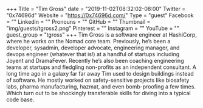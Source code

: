 +++
Title = "Tim Gross"
date = "2019-11-02T08:32:02-08:00"
Twitter = "0x74696d"
Website = "https://0x74696d.com/"
Type = "guest"
Facebook = ""
Linkedin = ""
Pronouns = ""
GitHub = ""
Thumbnail = "img/guests/tgross2.png"
Pinterest = ""
Instagram = ""
YouTube = ""
guest_group = "tgross"
+++
Tim Gross is a software engineer at HashiCorp, where he works on the Nomad core team. Previously, he’s been a developer, sysadmin, developer advocate, engineering manager, and devops engineer (whatever that is!) at a handful of startups including Joyent and DramaFever. Recently he’s also been coaching engineering teams at startups and fledgling non-profits as an independent consultant. A long time ago in a galaxy far far away Tim used to design buildings instead of software. He mostly worked on safety-sensitive projects like biosafety labs, pharma manufacturing, hazmat, and even bomb-proofing a few times. Which turn out to be shockingly transferable skills for diving into a typical code base.
